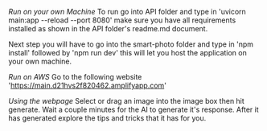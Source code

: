 
*Run on your own Machine*
To run go into API folder and type in 'uvicorn main:app --reload --port 8080' make sure you have all requirements installed as shown
in the API folder's readme.md document.

Next step you will have to go into the smart-photo folder and type in 'npm install' followed by 'npm run dev' this will let you
host the application on your own machine.


*Run on AWS*
Go to the following website 'https://main.d21hvs2f820462.amplifyapp.com'

*Using the webpage*
Select or drag an image into the image box then hit generate.
Wait a couple minutes for the AI to generate it's response.
After it has generated explore the tips and tricks that it has for you.
